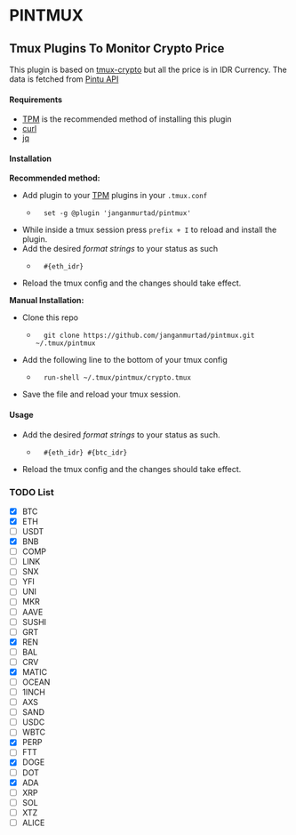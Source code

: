 # PINTMUX
## Tmux Plugins To Monitor Crypto Price

This plugin is based on [tmux-crypto](https://github.com/Brutuski/tmux-crypto) but all the price is in IDR Currency. The data is fetched from [Pintu API](https://api.pintukripto.com)

#### Requirements

-   [TPM](https://github.com/tmux-plugins/tpm) is the recommended method of installing this plugin
-   [curl](https://curl.se/)
-   [jq](https://stedolan.github.io/jq/)

#### Installation

**Recommended method:**

-   Add plugin to your [TPM](https://github.com/tmux-plugins/tpm) plugins in your `.tmux.conf`
    -   ```vim
          set -g @plugin 'janganmurtad/pintmux'
        ```
-   While inside a tmux session press `prefix + I` to reload and install the plugin.
-   Add the desired _format strings_ to your status as such
    -   ```vim
          #{eth_idr}
        ```
-   Reload the tmux config and the changes should take effect.

**Manual Installation:**

-   Clone this repo
    -   ```vim
          git clone https://github.com/janganmurtad/pintmux.git ~/.tmux/pintmux
        ```
-   Add the following line to the bottom of your tmux config
    -   ```vim
          run-shell ~/.tmux/pintmux/crypto.tmux
        ```
-   Save the file and reload your tmux session.
#### Usage

-   Add the desired _format strings_ to your status as such.
    -   ```vim
          #{eth_idr} #{btc_idr}
        ```
-   Reload the tmux config and the changes should take effect.

### TODO List
- [x] BTC
- [x] ETH
- [ ] USDT
- [x] BNB
- [ ] COMP
- [ ] LINK
- [ ] SNX
- [ ] YFI
- [ ] UNI
- [ ] MKR
- [ ] AAVE
- [ ] SUSHI
- [ ] GRT
- [x] REN
- [ ] BAL
- [ ] CRV
- [x] MATIC
- [ ] OCEAN
- [ ] 1INCH
- [ ] AXS
- [ ] SAND
- [ ] USDC
- [ ] WBTC
- [x] PERP
- [ ] FTT
- [x] DOGE
- [ ] DOT
- [x] ADA
- [ ] XRP
- [ ] SOL
- [ ] XTZ
- [ ] ALICE
